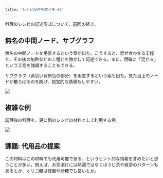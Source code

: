 ```yaml
---
title: 'レシピ記述形式メモ #2'
---
```

料理のレシピの記述形式について、[前回](https://r7kamura.com/articles/2022-05-13-mermaid-recipe-memo)の続き。

無名の中間ノード、サブグラフ
--------------

無名の中間ノードを用意するという案が出た。こうすると、混ぜ合わせる工程と、その後の加熱などの工程とを独立して記述できる。また、明確に「混ぜる」という工程を強調することもできる。

サブグラフ（黄色い背景色の部分）を用意するという案も出た。見た目上のノードが散らばるのを防げ、視覚的な誘導もしやすい。

![](https://lh6.googleusercontent.com/dZE_7l__1D6jy8kXIw7LN5ffX9LZ6XLgH-T4UsMlEiyUoZgC9IjymxhrCOH51wsit7cgDA2s9qnwHQM0YmZPpo9WRNJ8xh6wtB9NUgtRw3bg1oUbGnb0XrleTPnNhBMwDzN9d7rvjcng_6o9ruHrAJmPFmVzChLcEeRRW3Sa1L4YLrXVkVQQr16pUdDx)

複雑な例
----

調理後の料理を、更に別のレシピの材料として利用する例。

![](https://lh4.googleusercontent.com/HHLBg8hjoJiGDPhfL4DFYrtIwu08jZisREUrbf6nN4TuKQdCWR9ufybxMxXpMj3vlDQ7FhtuHlClCQbuA45dFFsKR5v0kU0iYsXjnUd4b34AgkFOZwrkbrOoR7lRAfoXx7GaAQ7cEjlaVHCmpm1IjuINWK16x2EdGWbDJrgyP1lXO3U9HDFXFThl9XM8)

課題: 代用品の提案
----------

この材料はこの材料でも代用可能である、というヒント的な情報を含めたいと思うことが多い。例えば、お茶漬けには熱湯ではなくほうじ茶や緑茶のパターンもあるとか、オリゴ糖は蜂蜜や砂糖でも良いとか。
